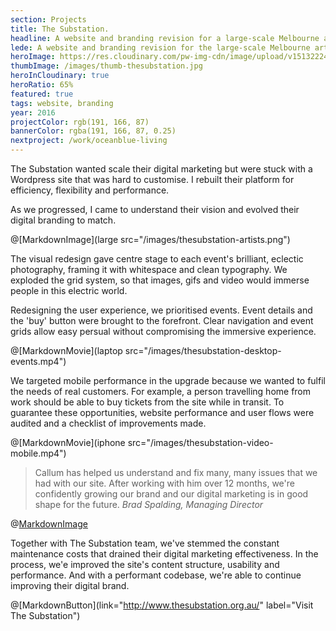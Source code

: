 ```yaml
---
section: Projects
title: The Substation.
headline: A website and branding revision for a large-scale Melbourne arts venue.
lede: A website and branding revision for the large-scale Melbourne arts venue.
heroImage: https://res.cloudinary.com/pw-img-cdn/image/upload/v1513222499/thesubstation-hero-THIS_baprpq.jpg
thumbImage: /images/thumb-thesubstation.jpg
heroInCloudinary: true
heroRatio: 65%
featured: true
tags: website, branding
year: 2016
projectColor: rgb(191, 166, 87)
bannerColor: rgba(191, 166, 87, 0.25)
nextproject: /work/oceanblue-living
---
```


The Substation wanted scale their digital marketing but were stuck with a Wordpress site that was hard to customise. I rebuilt their platform for
efficiency, flexibility and performance.

As we progressed, I came to understand their vision and evolved their digital branding
to match.

@[MarkdownImage](large src="/images/thesubstation-artists.png")

The visual redesign gave centre stage to each event's brilliant, eclectic photography, framing it with whitespace and clean typography. We
exploded the grid system, so that images, gifs and video would immerse people in this electric world.

Redesigning the user experience, we prioritised events. Event details and the 'buy' button were brought to the forefront. Clear navigation and
event grids allow easy persual without compromising the immersive experience.

@[MarkdownMovie](laptop src="/images/thesubstation-desktop-events.mp4")

We targeted mobile performance in the upgrade because we wanted to fulfil the needs of real customers. For example, a person travelling home from work should be able to buy tickets from the site while in transit. To guarantee these opportunities, website performance and user flows were audited and a checklist of improvements made.

@[MarkdownMovie](iphone src="/images/thesubstation-video-mobile.mp4")

> Callum has helped us understand and fix many, many issues that we had with our site.
> After working with him over 12 months, we're confidently growing our brand and our digital marketing
> is in good shape for the future. _Brad Spalding, Managing Director_

@[MarkdownImage](src="https://res.cloudinary.com/pw-img-cdn/image/upload/v1513228134/okok/thesubstation-emma-collard.jpg")

Together with The Substation team, we've stemmed the constant maintenance costs that drained their digital
marketing effectiveness. In the process, we'e improved the site's content structure, usability and performance.
And with a performant codebase, we're able to continue improving their digital brand.

@[MarkdownButton](link="http://www.thesubstation.org.au/" label="Visit The Substation")
